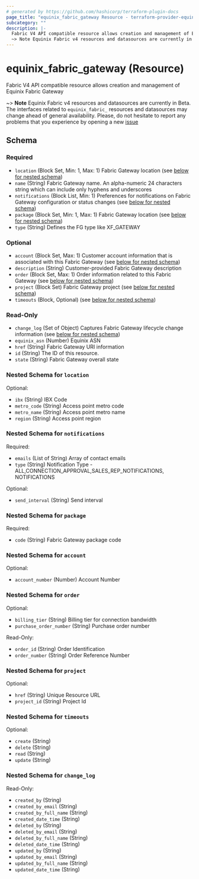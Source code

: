 ```yaml
---
# generated by https://github.com/hashicorp/terraform-plugin-docs
page_title: "equinix_fabric_gateway Resource - terraform-provider-equinix"
subcategory: ""
description: |-
  Fabric V4 API compatible resource allows creation and management of Equinix Fabric Gateway
  ~> Note Equinix Fabric v4 resources and datasources are currently in Beta. The interfaces related to equinix_fabric_ resources and datasources may change ahead of general availability. Please, do not hesitate to report any problems that you experience by opening a new issue https://github.com/equinix/terraform-provider-equinix/issues/new?template=bug.md
---
```


# equinix_fabric_gateway (Resource)

Fabric V4 API compatible resource allows creation and management of Equinix Fabric Gateway

~> **Note** Equinix Fabric v4 resources and datasources are currently in Beta. The interfaces related to `equinix_fabric_` resources and datasources may change ahead of general availability. Please, do not hesitate to report any problems that you experience by opening a new [issue](https://github.com/equinix/terraform-provider-equinix/issues/new?template=bug.md)



<!-- schema generated by tfplugindocs -->
## Schema

### Required

- `location` (Block Set, Min: 1, Max: 1) Fabric Gateway location (see [below for nested schema](#nestedblock--location))
- `name` (String) Fabric Gateway name. An alpha-numeric 24 characters string which can include only hyphens and underscores
- `notifications` (Block List, Min: 1) Preferences for notifications on Fabric Gateway configuration or status changes (see [below for nested schema](#nestedblock--notifications))
- `package` (Block Set, Min: 1, Max: 1) Fabric Gateway location (see [below for nested schema](#nestedblock--package))
- `type` (String) Defines the FG type like XF_GATEWAY

### Optional

- `account` (Block Set, Max: 1) Customer account information that is associated with this Fabric Gateway (see [below for nested schema](#nestedblock--account))
- `description` (String) Customer-provided Fabric Gateway description
- `order` (Block Set, Max: 1) Order information related to this Fabric Gateway (see [below for nested schema](#nestedblock--order))
- `project` (Block Set) Fabric Gateway project (see [below for nested schema](#nestedblock--project))
- `timeouts` (Block, Optional) (see [below for nested schema](#nestedblock--timeouts))

### Read-Only

- `change_log` (Set of Object) Captures Fabric Gateway lifecycle change information (see [below for nested schema](#nestedatt--change_log))
- `equinix_asn` (Number) Equinix ASN
- `href` (String) Fabric Gateway URI information
- `id` (String) The ID of this resource.
- `state` (String) Fabric Gateway overall state

<a id="nestedblock--location"></a>
### Nested Schema for `location`

Optional:

- `ibx` (String) IBX Code
- `metro_code` (String) Access point metro code
- `metro_name` (String) Access point metro name
- `region` (String) Access point region


<a id="nestedblock--notifications"></a>
### Nested Schema for `notifications`

Required:

- `emails` (List of String) Array of contact emails
- `type` (String) Notification Type - ALL,CONNECTION_APPROVAL,SALES_REP_NOTIFICATIONS, NOTIFICATIONS

Optional:

- `send_interval` (String) Send interval


<a id="nestedblock--package"></a>
### Nested Schema for `package`

Required:

- `code` (String) Fabric Gateway package code


<a id="nestedblock--account"></a>
### Nested Schema for `account`

Optional:

- `account_number` (Number) Account Number


<a id="nestedblock--order"></a>
### Nested Schema for `order`

Optional:

- `billing_tier` (String) Billing tier for connection bandwidth
- `purchase_order_number` (String) Purchase order number

Read-Only:

- `order_id` (String) Order Identification
- `order_number` (String) Order Reference Number


<a id="nestedblock--project"></a>
### Nested Schema for `project`

Optional:

- `href` (String) Unique Resource URL
- `project_id` (String) Project Id


<a id="nestedblock--timeouts"></a>
### Nested Schema for `timeouts`

Optional:

- `create` (String)
- `delete` (String)
- `read` (String)
- `update` (String)


<a id="nestedatt--change_log"></a>
### Nested Schema for `change_log`

Read-Only:

- `created_by` (String)
- `created_by_email` (String)
- `created_by_full_name` (String)
- `created_date_time` (String)
- `deleted_by` (String)
- `deleted_by_email` (String)
- `deleted_by_full_name` (String)
- `deleted_date_time` (String)
- `updated_by` (String)
- `updated_by_email` (String)
- `updated_by_full_name` (String)
- `updated_date_time` (String)


